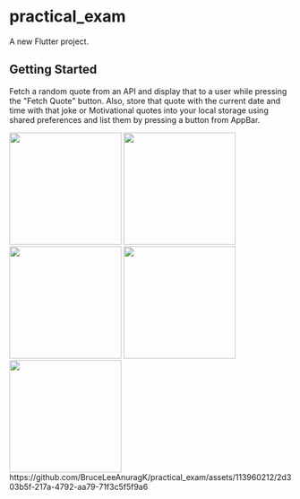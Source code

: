 # practical_exam

A new Flutter project.

## Getting Started
Fetch a random quote from an API and display that to a user while pressing the "Fetch Quote" button. Also, store that quote with the current date and time with that joke or Motivational quotes into your local storage using shared preferences and list them by pressing a button from AppBar. 

<img src ="https://github.com/BruceLeeAnuragK/practical_exam/assets/113960212/535e25c0-8108-46a4-86c8-79128bfd547d" height =200>
<img src ="https://github.com/BruceLeeAnuragK/practical_exam/assets/113960212/88afddb9-044c-42bb-9eff-4a7717502b12" height =200>
<img src ="https://github.com/BruceLeeAnuragK/practical_exam/assets/113960212/a33be9ee-de1b-4c9c-84c1-fed0b2643e7a" height =200>
<img src ="https://github.com/BruceLeeAnuragK/practical_exam/assets/113960212/5527ddd7-d03a-4418-b712-66519859343b" height =200>
<img src ="https://github.com/BruceLeeAnuragK/practical_exam/assets/113960212/9941a5d2-87cf-491d-9ff6-bb4a51d0379b" height =200>
https://github.com/BruceLeeAnuragK/practical_exam/assets/113960212/2d303b5f-217a-4792-aa79-71f3c5f5f9a6

